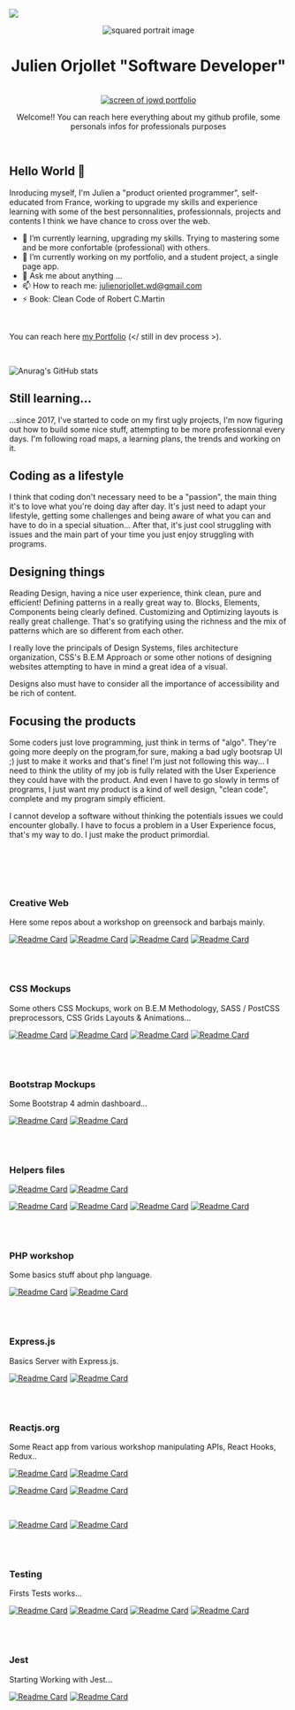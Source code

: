 <!--**CodeIsaMystic/CodeIsaMystic** is a ✨ _special_ ✨ repository because its `README.md` (this file) appears on your GitHub profile.-->
![](https://komarev.com/ghpvc/?username=CodeIsaMystic&color=EFE7E3&label=views)

<div align="center">
  
  <img
    height=""
    width=""
    alt="squared portrait image"
    src="https://i.ibb.co/MNM4n0q/portrait-squared-white.png"
  />

  <h1>Julien Orjollet "Software Developer"</h1>

  <br />
  
  
  
  <a href="https://codeisamystic.github.io/semplice-clone-portfolio/">
    <img
      height=""
      width=""
      alt="screen of jowd portfolio"
      src="https://i.ibb.co/CP9k8kZ/screen-semplice-portfolio.png"
    />
  </a>


<br />

<p>Welcome!!  You can reach here everything about my github profile, some personals infos for professionals purposes</p>

<br />

</div>

## Hello World 👋

Inroducing myself, I'm Julien a "product oriented programmer", self-educated from France, working to upgrade my skills and experience learning with some of the best personnalities, professionnals, projects and contents I think we have chance to cross over the web. 

- 🌱 I’m currently learning, upgrading my skills. Trying to mastering some and be more confortable (professional) with others.
- 🔭 I’m currently working on my portfolio, and a student project, a single page app.
- 💬 Ask me about anything ...
- 📫 How to reach me: julienorjollet.wd@gmail.com
- ⚡ Book: Clean Code of Robert C.Martin

<br />

You can reach here [my Portfolio](https://codeisamystic.github.io/semplice-clone-portfolio/) (</ still in dev process >).

<br />


![Anurag's GitHub stats](https://github-readme-stats.vercel.app/api?username=CodeIsaMystic&show_icons=true&theme=dracula)



## Still learning...

...since 2017, I've started to code on my first ugly projects, I'm now figuring out how to build some nice stuff, attempting to be more professionnal every days. I'm following road maps, a learning plans, the trends and working on it. 


## Coding as a lifestyle

I think that coding don't necessary need to be a "passion", the main thing it's to love what you're doing day after day. 
It's just need to adapt your lifestyle, getting some challenges and being aware of what you can and have to do in a special situation...
After that, it's just cool struggling with issues and the main part of your time you just enjoy struggling with programs.


## Designing things 

Reading Design, having a nice user experience, think clean, pure and efficient! 
Defining patterns in a really great way to. Blocks, Elements, Components being clearly defined. Customizing and Optimizing layouts is really great challenge. 
That's so gratifying using the richness and the mix of patterns which are so different from each other. 

I really love the principals of Design Systems, files architecture organization, CSS's B.E.M Approach or some other notions of designing websites attempting to have in mind a great idea of a visual.

Designs also must have to consider all the importance of accessibility and be rich of content.

## Focusing the products

Some coders just love programming, just think in terms of "algo". They're going more deeply on the program,for sure, making a bad ugly bootsrap UI ;) just to make it works and that's fine! 
I'm just not following this way... I need to think the utility of my job is fully related with the User Experience they could have with the product. And even I have to go slowly in terms of programs, I just want my product is a kind of well design, "clean code", complete and my program simply efficient.

I cannot develop a software without thinking the potentials issues we could encounter globally. I have to focus a problem in a User Experience focus, that's my way to do.
I just make the product primordial.


</br>
</br>
</br>
</br>

### Creative Web
Here some repos about a workshop on greensock and barbajs mainly.  

[![Readme Card](https://github-readme-stats.vercel.app/api/pin/?username=CodeIsaMystic&repo=bella-design-v2)](https://github.com/CodeIsaMystic/bella-design-v2) 
[![Readme Card](https://github-readme-stats.vercel.app/api/pin/?username=CodeIsaMystic&repo=pen-reveal-on-scroll)](https://github.com/CodeIsaMystic/pen-reveal-on-scroll) 
[![Readme Card](https://github-readme-stats.vercel.app/api/pin/?username=CodeIsaMystic&repo=awww-page-animation-scroll-magic)](https://github.com/CodeIsaMystic/awww-page-animation-scroll-magic) 
[![Readme Card](https://github-readme-stats.vercel.app/api/pin/?username=CodeIsaMystic&repo=svg-lab-animation)](https://github.com/CodeIsaMystic/svg-lab-animation) 

</br>
</br>

### CSS Mockups
Some others CSS Mockups, work on B.E.M Methodology, SASS / PostCSS preprocessors, CSS Grids Layouts & Animations...  

[![Readme Card](https://github-readme-stats.vercel.app/api/pin/?username=CodeIsaMystic&repo=newTrillo-project)](https://github.com/CodeIsaMystic/newTrillo-project) 
[![Readme Card](https://github-readme-stats.vercel.app/api/pin/?username=CodeIsaMystic&repo=Natours-project)](https://github.com/CodeIsaMystic/Natours-project) 
[![Readme Card](https://github-readme-stats.vercel.app/api/pin/?username=CodeIsaMystic&repo=newGrand-hotel-project)](https://github.com/CodeIsaMystic/newGrand-hotel-project) 
[![Readme Card](https://github-readme-stats.vercel.app/api/pin/?username=CodeIsaMystic&repo=dbsh-template)](https://github.com/CodeIsaMystic/dbsh-template)

</br>
</br>

### Bootstrap Mockups
Some Bootstrap 4 admin dashboard...  

[![Readme Card](https://github-readme-stats.vercel.app/api/pin/?username=CodeIsaMystic&repo=dashboard-light-theme)](https://github.com/CodeIsaMystic/dashboard-light-theme) 
[![Readme Card](https://github-readme-stats.vercel.app/api/pin/?username=CodeIsaMystic&repo=dbsh-admin)](https://github.com/CodeIsaMystic/dbsh-admin) 

</br>
</br>

### Helpers files

[![Readme Card](https://github-readme-stats.vercel.app/api/pin/?username=CodeIsaMystic&repo=seo-helper)](https://github.com/CodeIsaMystic/seo-helper)
[![Readme Card](https://github-readme-stats.vercel.app/api/pin/?username=CodeIsaMystic&repo=jest-configuration)](https://github.com/CodeIsaMystic/jest-configuration)

[![Readme Card](https://github-readme-stats.vercel.app/api/pin/?username=CodeIsaMystic&repo=webpack-from-scratch)](https://github.com/CodeIsaMystic/webpack-from-scratch) 
[![Readme Card](https://github-readme-stats.vercel.app/api/pin/?username=CodeIsaMystic&repo=simple-starter-with-webpack-and-babel-for-react-app)](https://github.com/CodeIsaMystic/simple-starter-with-webpack-and-babel-for-react-app) 
[![Readme Card](https://github-readme-stats.vercel.app/api/pin/?username=CodeIsaMystic&repo=webpack-final)](https://github.com/CodeIsaMystic/webpack-final) 
[![Readme Card](https://github-readme-stats.vercel.app/api/pin/?username=CodeIsaMystic&repo=babel-loader)](https://github.com/CodeIsaMystic/babel-loader) 

</br>
</br>

### PHP workshop
Some basics stuff about php language.  

[![Readme Card](https://github-readme-stats.vercel.app/api/pin/?username=CodeIsaMystic&repo=php-basic-blog)](https://github.com/CodeIsaMystic/php-basic-blog) 
[![Readme Card](https://github-readme-stats.vercel.app/api/pin/?username=CodeIsaMystic&repo=dbsh-cms-project)](https://github.com/CodeIsaMystic/dbsh-cms-project) 

</br>
</br>

### Express.js 
Basics Server with Express.js.  

[![Readme Card](https://github-readme-stats.vercel.app/api/pin/?username=CodeIsaMystic&repo=SettingUpaServer)](
https://github.com/CodeIsaMystic/SettingUpaServer)
[![Readme Card](https://github-readme-stats.vercel.app/api/pin/?username=CodeIsaMystic&repo=face-reco-api)](https://github.com/CodeIsaMystic/face-reco-api) 

</br>
</br>

### Reactjs.org 
Some React app from various workshop manipulating APIs, React Hooks, Redux.. 

[![Readme Card](https://github-readme-stats.vercel.app/api/pin/?username=CodeIsaMystic&repo=face-recognition)](https://github.com/CodeIsaMystic/face-recognition)
[![Readme Card](https://github-readme-stats.vercel.app/api/pin/?username=CodeIsaMystic&repo=complete-intro-to-react-jowd)](https://github.com/CodeIsaMystic/complete-intro-to-react-jowd) 

[![Readme Card](https://github-readme-stats.vercel.app/api/pin/?username=CodeIsaMystic&repo=intermediate-react-redux)](https://github.com/CodeIsaMystic/intermediate-react-redux) 
[![Readme Card](https://github-readme-stats.vercel.app/api/pin/?username=CodeIsaMystic&repo=intermediate-react-typescript)](https://github.com/CodeIsaMystic/intermediate-react-typescript) 

</br>

[![Readme Card](https://github-readme-stats.vercel.app/api/pin/?username=CodeIsaMystic&repo=Complex-react-app)](https://github.com/CodeIsaMystic/Complex-react-app)
[![Readme Card](https://github-readme-stats.vercel.app/api/pin/?username=CodeIsaMystic&repo=crwn-clothing-app)](https://github.com/CodeIsaMystic/crwn-clothing-app)  

</br>
</br>

### Testing
Firsts Tests works...

[![Readme Card](https://github-readme-stats.vercel.app/api/pin/?username=CodeIsaMystic&repo=testing-react-app-todayILearned)](https://github.com/CodeIsaMystic/testing-react-app-todayILearned) 
[![Readme Card](https://github-readme-stats.vercel.app/api/pin/?username=CodeIsaMystic&repo=test-robotfriends-pwa)](https://github.com/CodeIsaMystic/test-robotfriends-pwa) 
[![Readme Card](https://github-readme-stats.vercel.app/api/pin/?username=CodeIsaMystic&repo=intermediate-react-about-testing)](https://github.com/CodeIsaMystic/intermediate-react-about-testing) 
[![Readme Card](https://github-readme-stats.vercel.app/api/pin/?username=CodeIsaMystic&repo=testing-simple-react-app)](https://github.com/CodeIsaMystic/testing-simple-react-app)

</br>
</br>

### Jest
Starting Working with Jest...

[![Readme Card](https://github-readme-stats.vercel.app/api/pin/?username=CodeIsaMystic&repo=jest-test-exe)](https://github.com/CodeIsaMystic/jest-test-exe) 
[![Readme Card](https://github-readme-stats.vercel.app/api/pin/?username=CodeIsaMystic&repo=setup-jest-math)](https://github.com/CodeIsaMystic/setup-jest-math) 


